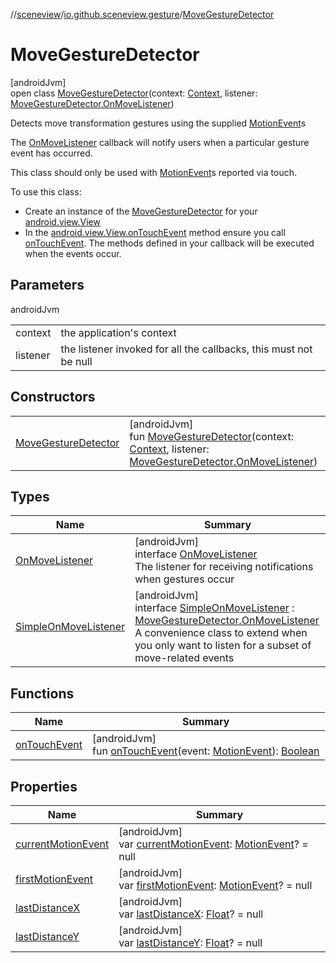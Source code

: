 //[sceneview](../../../index.md)/[io.github.sceneview.gesture](../index.md)/[MoveGestureDetector](index.md)

# MoveGestureDetector

[androidJvm]\
open class [MoveGestureDetector](index.md)(context: [Context](https://developer.android.com/reference/kotlin/android/content/Context.html), listener: [MoveGestureDetector.OnMoveListener](-on-move-listener/index.md))

Detects move transformation gestures using the supplied [MotionEvent](https://developer.android.com/reference/kotlin/android/view/MotionEvent.html)s

The [OnMoveListener](-on-move-listener/index.md) callback will notify users when a particular gesture event has occurred.

This class should only be used with [MotionEvent](https://developer.android.com/reference/kotlin/android/view/MotionEvent.html)s reported via touch.

To use this class:

- 
   Create an instance of the [MoveGestureDetector](index.md) for your [android.view.View](https://developer.android.com/reference/kotlin/android/view/View.html)
- 
   In the [android.view.View.onTouchEvent](../../io.github.sceneview.texture/-view-stream/index.md#255030538%2FFunctions%2F-1571379623) method ensure you call [onTouchEvent](on-touch-event.md). The methods defined in your callback will be executed when the events occur.

## Parameters

androidJvm

| | |
|---|---|
| context | the application's context |
| listener | the listener invoked for all the callbacks, this must not be null |

## Constructors

| | |
|---|---|
| [MoveGestureDetector](-move-gesture-detector.md) | [androidJvm]<br>fun [MoveGestureDetector](-move-gesture-detector.md)(context: [Context](https://developer.android.com/reference/kotlin/android/content/Context.html), listener: [MoveGestureDetector.OnMoveListener](-on-move-listener/index.md)) |

## Types

| Name | Summary |
|---|---|
| [OnMoveListener](-on-move-listener/index.md) | [androidJvm]<br>interface [OnMoveListener](-on-move-listener/index.md)<br>The listener for receiving notifications when gestures occur |
| [SimpleOnMoveListener](-simple-on-move-listener/index.md) | [androidJvm]<br>interface [SimpleOnMoveListener](-simple-on-move-listener/index.md) : [MoveGestureDetector.OnMoveListener](-on-move-listener/index.md)<br>A convenience class to extend when you only want to listen for a subset of move-related events |

## Functions

| Name | Summary |
|---|---|
| [onTouchEvent](on-touch-event.md) | [androidJvm]<br>fun [onTouchEvent](on-touch-event.md)(event: [MotionEvent](https://developer.android.com/reference/kotlin/android/view/MotionEvent.html)): [Boolean](https://kotlinlang.org/api/latest/jvm/stdlib/kotlin/-boolean/index.html) |

## Properties

| Name | Summary |
|---|---|
| [currentMotionEvent](current-motion-event.md) | [androidJvm]<br>var [currentMotionEvent](current-motion-event.md): [MotionEvent](https://developer.android.com/reference/kotlin/android/view/MotionEvent.html)? = null |
| [firstMotionEvent](first-motion-event.md) | [androidJvm]<br>var [firstMotionEvent](first-motion-event.md): [MotionEvent](https://developer.android.com/reference/kotlin/android/view/MotionEvent.html)? = null |
| [lastDistanceX](last-distance-x.md) | [androidJvm]<br>var [lastDistanceX](last-distance-x.md): [Float](https://kotlinlang.org/api/latest/jvm/stdlib/kotlin/-float/index.html)? = null |
| [lastDistanceY](last-distance-y.md) | [androidJvm]<br>var [lastDistanceY](last-distance-y.md): [Float](https://kotlinlang.org/api/latest/jvm/stdlib/kotlin/-float/index.html)? = null |
